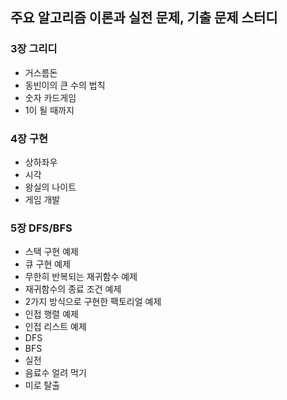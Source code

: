 ## 주요 알고리즘 이론과 실전 문제, 기출 문제 스터디

### 3장 그리디

- 거스름돈
- 동빈이의 큰 수의 법칙
- 숫자 카드게임
- 1이 될 때까지

### 4장 구현

- 상하좌우
- 시각
- 왕실의 나이트
- 게임 개발

### 5장 DFS/BFS

- 스택 구현 예제
- 큐 구현 예제
- 무한히 반복되는 재귀함수 예제
- 재귀함수의 종료 조건 예제
- 2가지 방식으로 구현한 팩토리얼 예제
- 인접 행렬 예제
- 인접 리스트 예제
- DFS
- BFS
- 실전
- 음료수 얼려 먹기
- 미로 탈출
